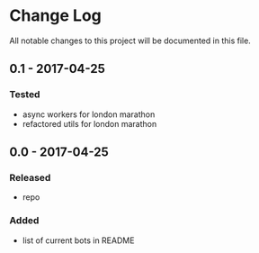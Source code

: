 # Change Log
All notable changes to this project will be documented in this file.

## 0.1 - 2017-04-25

### Tested
- async workers for london marathon
- refactored utils for london marathon

## 0.0 - 2017-04-25

### Released
- repo

### Added
- list of current bots in README
